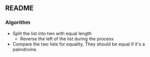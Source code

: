 ## README

### Algorithm

- Split the list into two with equal length
  - Reverse the left of the list during the process
- Compare the two lists for equality. They should be equal if it's a palindrome.
